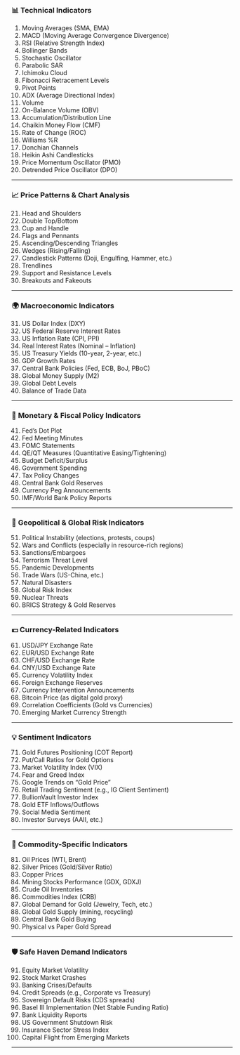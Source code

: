 
### 📊 **Technical Indicators**
1. Moving Averages (SMA, EMA)
2. MACD (Moving Average Convergence Divergence)
3. RSI (Relative Strength Index)
4. Bollinger Bands
5. Stochastic Oscillator
6. Parabolic SAR
7. Ichimoku Cloud
8. Fibonacci Retracement Levels
9. Pivot Points
10. ADX (Average Directional Index)
11. Volume
12. On-Balance Volume (OBV)
13. Accumulation/Distribution Line
14. Chaikin Money Flow (CMF)
15. Rate of Change (ROC)
16. Williams %R
17. Donchian Channels
18. Heikin Ashi Candlesticks
19. Price Momentum Oscillator (PMO)
20. Detrended Price Oscillator (DPO)

---

### 📈 **Price Patterns & Chart Analysis**
21. Head and Shoulders
22. Double Top/Bottom
23. Cup and Handle
24. Flags and Pennants
25. Ascending/Descending Triangles
26. Wedges (Rising/Falling)
27. Candlestick Patterns (Doji, Engulfing, Hammer, etc.)
28. Trendlines
29. Support and Resistance Levels
30. Breakouts and Fakeouts

---

### 🌍 **Macroeconomic Indicators**
31. US Dollar Index (DXY)
32. US Federal Reserve Interest Rates
33. US Inflation Rate (CPI, PPI)
34. Real Interest Rates (Nominal – Inflation)
35. US Treasury Yields (10-year, 2-year, etc.)
36. GDP Growth Rates
37. Central Bank Policies (Fed, ECB, BoJ, PBoC)
38. Global Money Supply (M2)
39. Global Debt Levels
40. Balance of Trade Data

---

### 🏦 **Monetary & Fiscal Policy Indicators**
41. Fed’s Dot Plot
42. Fed Meeting Minutes
43. FOMC Statements
44. QE/QT Measures (Quantitative Easing/Tightening)
45. Budget Deficit/Surplus
46. Government Spending
47. Tax Policy Changes
48. Central Bank Gold Reserves
49. Currency Peg Announcements
50. IMF/World Bank Policy Reports

---

### 📰 **Geopolitical & Global Risk Indicators**
51. Political Instability (elections, protests, coups)
52. Wars and Conflicts (especially in resource-rich regions)
53. Sanctions/Embargoes
54. Terrorism Threat Level
55. Pandemic Developments
56. Trade Wars (US-China, etc.)
57. Natural Disasters
58. Global Risk Index
59. Nuclear Threats
60. BRICS Strategy & Gold Reserves

---

### 💵 **Currency-Related Indicators**
61. USD/JPY Exchange Rate
62. EUR/USD Exchange Rate
63. CHF/USD Exchange Rate
64. CNY/USD Exchange Rate
65. Currency Volatility Index
66. Foreign Exchange Reserves
67. Currency Intervention Announcements
68. Bitcoin Price (as digital gold proxy)
69. Correlation Coefficients (Gold vs Currencies)
70. Emerging Market Currency Strength

---

### 💡 **Sentiment Indicators**
71. Gold Futures Positioning (COT Report)
72. Put/Call Ratios for Gold Options
73. Market Volatility Index (VIX)
74. Fear and Greed Index
75. Google Trends on “Gold Price”
76. Retail Trading Sentiment (e.g., IG Client Sentiment)
77. BullionVault Investor Index
78. Gold ETF Inflows/Outflows
79. Social Media Sentiment
80. Investor Surveys (AAII, etc.)

---

### 🔧 **Commodity-Specific Indicators**
81. Oil Prices (WTI, Brent)
82. Silver Prices (Gold/Silver Ratio)
83. Copper Prices
84. Mining Stocks Performance (GDX, GDXJ)
85. Crude Oil Inventories
86. Commodities Index (CRB)
87. Global Demand for Gold (Jewelry, Tech, etc.)
88. Global Gold Supply (mining, recycling)
89. Central Bank Gold Buying
90. Physical vs Paper Gold Spread

---

### 🛡️ **Safe Haven Demand Indicators**
91. Equity Market Volatility
92. Stock Market Crashes
93. Banking Crises/Defaults
94. Credit Spreads (e.g., Corporate vs Treasury)
95. Sovereign Default Risks (CDS spreads)
96. Basel III Implementation (Net Stable Funding Ratio)
97. Bank Liquidity Reports
98. US Government Shutdown Risk
99. Insurance Sector Stress Index
100. Capital Flight from Emerging Markets

---
